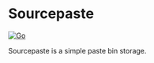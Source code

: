 # Sourcepaste

[![Go](https://storage.googleapis.com/qvault-webapp-dynamic-assets/course_assets/3elNhQu.png)](https://go.dev/)

Sourcepaste is a simple paste bin storage.

